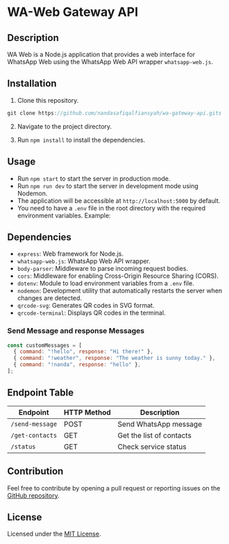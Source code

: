 # WA-Web Gateway API

## Description

WA Web is a Node.js application that provides a web interface for WhatsApp Web using the WhatsApp Web API wrapper `whatsapp-web.js`.

## Installation

1. Clone this repository.

```javascript
git clone https://github.com/nandasafiqalfiansyah/wa-gateway-api.gits
```

2. Navigate to the project directory.

3. Run `npm install` to install the dependencies.

## Usage

- Run `npm start` to start the server in production mode.
- Run `npm run dev` to start the server in development mode using Nodemon.
- The application will be accessible at `http://localhost:5000` by default.
- You need to have a `.env` file in the root directory with the required environment variables. Example:

## Dependencies

- `express`: Web framework for Node.js.
- `whatsapp-web.js`: WhatsApp Web API wrapper.
- `body-parser`: Middleware to parse incoming request bodies.
- `cors`: Middleware for enabling Cross-Origin Resource Sharing (CORS).
- `dotenv`: Module to load environment variables from a `.env` file.
- `nodemon`: Development utility that automatically restarts the server when changes are detected.
- `qrcode-svg`: Generates QR codes in SVG format.
- `qrcode-terminal`: Displays QR codes in the terminal.

### Send Message and response Messages

```javascript
const customMessages = [
  { command: "!hello", response: "Hi there!" },
  { command: "!weather", response: "The weather is sunny today." },
  { command: "!nanda", response: "hello" },
];
```

## Endpoint Table

<!-- comming soon guys ❤️ -->

| Endpoint        | HTTP Method | Description              |
| --------------- | ----------- | ------------------------ |
| `/send-message` | POST        | Send WhatsApp message    |
| `/get-contacts` | GET         | Get the list of contacts |
| `/status`       | GET         | Check service status     |

## Contribution

Feel free to contribute by opening a pull request or reporting issues on the [GitHub repository](https://github.com/nandasafiqalfiansyah).

## License

Licensed under the [MIT License](LICENSE).
